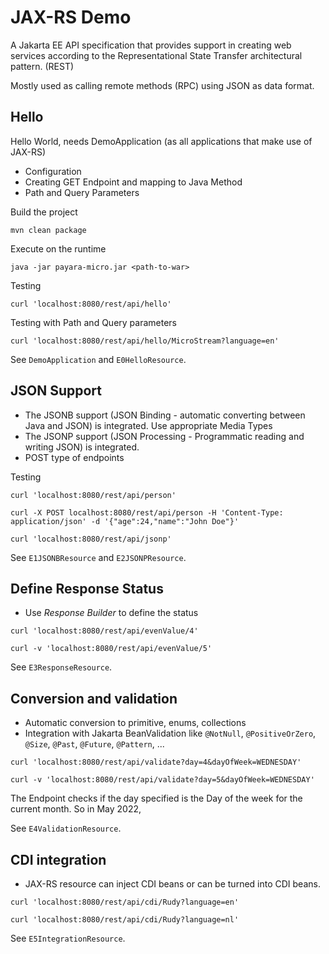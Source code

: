 # JAX-RS Demo

A Jakarta EE API specification that provides support in creating web services according to the Representational State Transfer architectural pattern. (REST)

Mostly used as calling remote methods (RPC) using JSON as data format.

## Hello

Hello World, needs DemoApplication (as all applications that make use of JAX-RS)

- Configuration
- Creating GET Endpoint and mapping to Java Method
- Path and Query Parameters

Build the project

```Shell
mvn clean package
```

Execute on the runtime

```Shell
java -jar payara-micro.jar <path-to-war>
```

Testing 

```Shell
curl 'localhost:8080/rest/api/hello'
```

Testing with Path and Query parameters

```Shell
curl 'localhost:8080/rest/api/hello/MicroStream?language=en'
```

See `DemoApplication` and `E0HelloResource`.

## JSON Support

- The JSONB support (JSON Binding - automatic converting between Java and JSON) is integrated. Use appropriate Media Types
- The JSONP support (JSON Processing - Programmatic reading and writing JSON) is integrated.
- POST type of endpoints

Testing

```Shell
curl 'localhost:8080/rest/api/person'

curl -X POST localhost:8080/rest/api/person -H 'Content-Type: application/json' -d '{"age":24,"name":"John Doe"}'  

curl 'localhost:8080/rest/api/jsonp'
```

See `E1JSONBResource` and `E2JSONPResource`.

## Define Response Status

- Use _Response Builder_ to define the status

```Shell
curl 'localhost:8080/rest/api/evenValue/4'

curl -v 'localhost:8080/rest/api/evenValue/5'
```

See `E3ResponseResource`.

## Conversion and validation

- Automatic conversion to primitive, enums, collections
- Integration with Jakarta BeanValidation like `@NotNull`, `@PositiveOrZero`, `@Size`, `@Past`, `@Future`, `@Pattern`, ... 

```Shell
curl 'localhost:8080/rest/api/validate?day=4&dayOfWeek=WEDNESDAY'

curl -v 'localhost:8080/rest/api/validate?day=5&dayOfWeek=WEDNESDAY'
```
The Endpoint checks if the day specified is the Day of the week for the current month.
So in May 2022, 

See `E4ValidationResource`.

## CDI integration

- JAX-RS resource can inject CDI beans or can be turned into CDI beans.


```Shell
curl 'localhost:8080/rest/api/cdi/Rudy?language=en'

curl 'localhost:8080/rest/api/cdi/Rudy?language=nl'
```

See `E5IntegrationResource`.